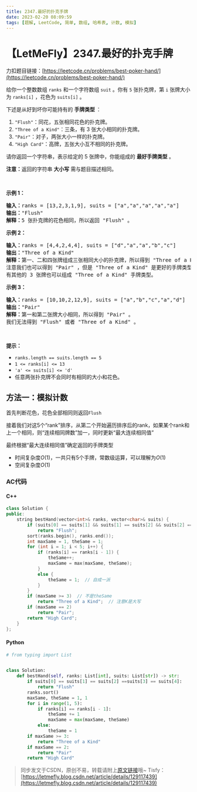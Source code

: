 ```yaml
---
title: 2347.最好的扑克手牌
date: 2023-02-20 08:09:59
tags: [题解, LeetCode, 简单, 数组, 哈希表, 计数, 模拟]
---
```


# 【LetMeFly】2347.最好的扑克手牌

力扣题目链接：[https://leetcode.cn/problems/best-poker-hand/](https://leetcode.cn/problems/best-poker-hand/)

<p>给你一个整数数组&nbsp;<code>ranks</code>&nbsp;和一个字符数组&nbsp;<code>suit</code>&nbsp;。你有&nbsp;<code>5</code>&nbsp;张扑克牌，第&nbsp;<code>i</code>&nbsp;张牌大小为&nbsp;<code>ranks[i]</code>&nbsp;，花色为&nbsp;<code>suits[i]</code>&nbsp;。</p>

<p>下述是从好到坏你可能持有的 <strong>手牌类型&nbsp;</strong>：</p>

<ol>
	<li><code>"Flush"</code>：同花，五张相同花色的扑克牌。</li>
	<li><code>"Three of a Kind"</code>：三条，有 3 张大小相同的扑克牌。</li>
	<li><code>"Pair"</code>：对子，两张大小一样的扑克牌。</li>
	<li><code>"High Card"</code>：高牌，五张大小互不相同的扑克牌。</li>
</ol>

<p>请你返回一个字符串，表示给定的 5 张牌中，你能组成的 <strong>最好手牌类型</strong>&nbsp;。</p>

<p><strong>注意：</strong>返回的字符串&nbsp;<strong>大小写</strong>&nbsp;需与题目描述相同。</p>

<p>&nbsp;</p>

<p><strong>示例 1：</strong></p>

<pre><b>输入：</b>ranks = [13,2,3,1,9], suits = ["a","a","a","a","a"]
<b>输出：</b>"Flush"
<b>解释：</b>5 张扑克牌的花色相同，所以返回 "Flush" 。
</pre>

<p><strong>示例 2：</strong></p>

<pre><b>输入：</b>ranks = [4,4,2,4,4], suits = ["d","a","a","b","c"]
<b>输出：</b>"Three of a Kind"
<b>解释：</b>第一、二和四张牌组成三张相同大小的扑克牌，所以得到 "Three of a Kind" 。
注意我们也可以得到 "Pair" ，但是 "Three of a Kind" 是更好的手牌类型。
有其他的 3 张牌也可以组成 "Three of a Kind" 手牌类型。</pre>

<p><strong>示例 3：</strong></p>

<pre><b>输入：</b>ranks = [10,10,2,12,9], suits = ["a","b","c","a","d"]
<b>输出：</b>"Pair"
<b>解释：</b>第一和第二张牌大小相同，所以得到 "Pair" 。
我们无法得到 "Flush" 或者 "Three of a Kind" 。
</pre>

<p>&nbsp;</p>

<p><strong>提示：</strong></p>

<ul>
	<li><code>ranks.length == suits.length == 5</code></li>
	<li><code>1 &lt;= ranks[i] &lt;= 13</code></li>
	<li><code>'a' &lt;= suits[i] &lt;= 'd'</code></li>
	<li>任意两张扑克牌不会同时有相同的大小和花色。</li>
</ul>


    
## 方法一：模拟计数

首先判断花色，花色全部相同则返回```Flush```

接着我们对这5个“rank”排序，从第二个开始遍历排序后的rank，如果某个rank和上一个相同，则“连续相同牌数”加一，同时更新“最大连续相同值”

最终根据“最大连续相同值”确定返回的手牌类型

+ 时间复杂度$O(1)$，一共只有5个手牌，常数级运算，可以理解为$O(1)$
+ 空间复杂度$O(1)$

### AC代码

#### C++

```cpp
class Solution {
public:
    string bestHand(vector<int>& ranks, vector<char>& suits) {
        if (suits[0] == suits[1] && suits[1] == suits[2] && suits[2] == suits[3] && suits[3] == suits[4])
            return "Flush";
        sort(ranks.begin(), ranks.end());
        int maxSame = 1, theSame = 1;
        for (int i = 1; i < 5; i++) {
            if (ranks[i] == ranks[i - 1]) {
                theSame++;
                maxSame = max(maxSame, theSame);
            }
            else {
                theSame = 1;  // 自成一派
            }
        }
        if (maxSame >= 3)  // 不是theSame
            return "Three of a Kind";  // 注意K是大写
        if (maxSame == 2)
            return "Pair";
        return "High Card";
    }
};
```

#### Python

```python
# from typing import List


class Solution:
    def bestHand(self, ranks: List[int], suits: List[str]) -> str:
        if suits[0] == suits[1] == suits[2] ==suits[3] == suits[4]:
            return "Flush"
        ranks.sort()
        maxSame, theSame = 1, 1
        for i in range(1, 5):
            if ranks[i] == ranks[i - 1]:
                theSame += 1
                maxSame = max(maxSame, theSame)
            else:
                theSame = 1
        if maxSame >= 3:
            return "Three of a Kind"
        if maxSame == 2:
            return "Pair"
        return "High Card"
```

> 同步发文于CSDN，原创不易，转载请附上[原文链接](https://leetcode.letmefly.xyz/2023/02/20/LeetCode%202347.%E6%9C%80%E5%A5%BD%E7%9A%84%E6%89%91%E5%85%8B%E6%89%8B%E7%89%8C/)哦~
> Tisfy：[https://letmefly.blog.csdn.net/article/details/129117439](https://letmefly.blog.csdn.net/article/details/129117439)
